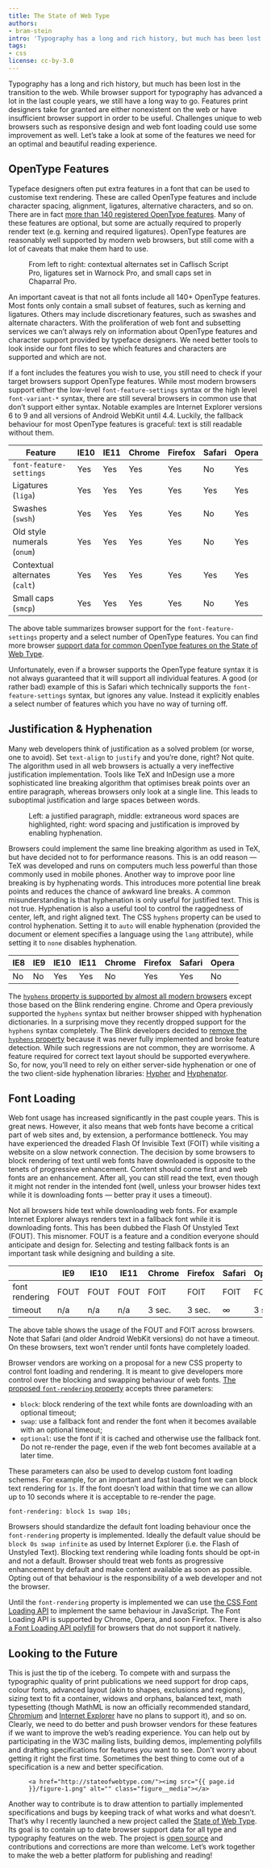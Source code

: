 ```yaml
---
title: The State of Web Type
authors:
- bram-stein
intro: 'Typography has a long and rich history, but much has been lost in the transition to the web. Let’s take a look at some of the features we need for an optimal and beautiful reading experience.'
tags:
- css
license: cc-by-3.0
---
```


Typography has a long and rich history, but much has been lost in the transition to the web. While browser support for typography has advanced a lot in the last couple years, we still have a long way to go. Features print designers take for granted are either nonexistent on the web or have insufficient browser support in order to be useful. Challenges unique to web browsers such as responsive design and web font loading could use some improvement as well. Let’s take a look at some of the features we need for an optimal and beautiful reading experience.

## OpenType Features

Typeface designers often put extra features in a font that can be used to customise text rendering. These are called OpenType features and include character spacing, alignment, ligatures, alternative characters, and so on. There are in fact [more than 140 registered OpenType features](https://www.microsoft.com/typography/otspec/featurelist.htm). Many of these features are optional, but some are actually required to properly render text (e.g. kerning and required ligatures). OpenType features are reasonably well supported by modern web browsers, but still come with a lot of caveats that make them hard to use.

<figure class="figure">
	<img src="{{ page.id }}/figure-2.png" alt="" class="figure__media">
	<figcaption class="figure__caption">From left to right: contextual alternates set in Caflisch Script Pro, ligatures set in Warnock Pro, and small caps set in Chaparral Pro.</figcaption>
</figure>

An important caveat is that not all fonts include all 140+ OpenType features. Most fonts only contain a small subset of features, such as kerning and ligatures. Others may include discretionary features, such as swashes and alternate characters. With the proliferation of web font and subsetting services we can’t always rely on information about OpenType features and character support provided by typeface designers. We need better tools to look inside our font files to see which features and characters are supported and which are not.

If a font includes the features you wish to use, you still need to check if your target browsers support OpenType features. While most modern browsers support either the low-level `font-feature-settings` syntax or the high level `font-variant-*` syntax, there are still several browsers in common use that don’t support either syntax. Notable examples are Internet Explorer versions 6 to 9 and all versions of Android WebKit until 4.4. Luckily, the fallback behaviour for most OpenType features is graceful: text is still readable without them.

| Feature                          | IE10 | IE11 | Chrome | Firefox | Safari | Opera |
|----------------------------------|------|------|--------|---------|--------|-------|
| `font-feature-settings`          | Yes  | Yes  | Yes    | Yes     | No     | Yes   |
| Ligatures (`liga`)               | Yes  | Yes  | Yes    | Yes     | Yes    | Yes   |
| Swashes (`swsh`)                 | Yes  | Yes  | Yes    | Yes     | No     | Yes   |
| Old style numerals (`onum`)      | Yes  | Yes  | Yes    | Yes     | No     | Yes   |
| Contextual alternates (`calt`)   | Yes  | Yes  | Yes    | Yes     | Yes    | Yes   |
| Small caps (`smcp`)              | Yes  | Yes  | Yes    | Yes     | No     | Yes   |

The above table summarizes browser support for the `font-feature-settings` property and a select number of OpenType features. You can find more browser [support data for common OpenType features on the State of Web Type](http://stateofwebtype.com/#opentype%20features).

Unfortunately, even if a browser supports the OpenType feature syntax it is not always guaranteed that it will support all individual features. A good (or rather bad) example of this is Safari which technically supports the `font-feature-settings` syntax, but ignores any value. Instead it explicitly enables a select number of features which you have no way of turning off.

## Justification & Hyphenation

Many web developers think of justification as a solved problem (or worse, one to avoid). Set `text-align` to `justify` and you’re done, right? Not quite. The algorithm used in all web browsers is actually a very ineffective justification implementation. Tools like TeX and InDesign use a more sophisticated line breaking algorithm that optimises break points over an entire paragraph, whereas browsers only look at a single line. This leads to suboptimal justification and large spaces between words.

<figure class="figure">
	<img src="{{ page.id }}/figure-3.png" alt="" class="figure__media">
	<figcaption class="figure__caption">Left: a justified paragraph, middle: extraneous word spaces are highlighted, right: word spacing and justification is improved by enabling hyphenation.</figcaption>
</figure>

Browsers could implement the same line breaking algorithm as used in TeX, but have decided not to for performance reasons. This is an odd reason — TeX was developed and runs on computers much less powerful than those commonly used in mobile phones. Another way to improve poor line breaking is by hyphenating words. This introduces more potential line break points and reduces the chance of awkward line breaks. A common misunderstanding is that hyphenation is only useful for justified text. This is not true. Hyphenation is also a useful tool to control the raggedness of center, left, and right aligned text. The CSS `hyphens` property can be used to control hyphenation. Setting it to `auto` will enable hyphenation (provided the document or element specifies a language using the `lang` attribute), while setting it to `none` disables hyphenation.

| IE8 | IE9 | IE10 | IE11 | Chrome | Firefox | Safari | Opera |
|-----|-----|------|------|--------|---------|--------|-------|
| No  | No  | Yes  | Yes  | No     | Yes     | Yes    | No    |

The [`hyphens` property is supported by almost all modern browsers](http://stateofwebtype.com/#hyphens) except those based on the Blink rendering engine. Chrome and Opera previously supported the `hyphens` syntax but neither browser shipped with hyphenation dictionaries. In a surprising move they recently dropped support for the `hyphens` syntax completely. The Blink developers decided to [remove the `hyphens` property](https://groups.google.com/a/chromium.org/d/topic/blink-dev/STiDJjDwVF8/discussion) because it was never fully implemented and broke feature detection. While such regressions are not common, they are worrisome. A feature required for correct text layout should be supported everywhere. So, for now, you’ll need to rely on either server-side hyphenation or one of the two client-side hyphenation libraries: [Hypher](https://github.com/bramstein/hypher) and [Hyphenator](https://code.google.com/p/hyphenator/).

## Font Loading

Web font usage has increased significantly in the past couple years. This is great news. However, it also means that web fonts have become a critical part of web sites and, by extension, a performance bottleneck. You may have experienced the dreaded Flash Of Invisible Text (FOIT) while visiting a website on a slow network connection. The decision by some browsers to block rendering of text until web fonts have downloaded is opposite to the tenets of progressive enhancement. Content should come first and web fonts are an enhancement. After all, you can still read the text, even though it might not render in the intended font (well, unless your browser hides text while it is downloading fonts — better pray it uses a timeout).

Not all browsers hide text while downloading web fonts. For example Internet Explorer always renders text in a fallback font while it is downloading fonts. This has been dubbed the Flash Of Unstyled Text (FOUT). This misnomer. FOUT is a feature and a condition everyone should anticipate and design for. Selecting and testing fallback fonts is an important task while designing and building a site.

|                | IE9  | IE10 | IE11 | Chrome | Firefox | Safari | Opera |
|----------------|------|------|------|--------|---------|--------|-------|
| font rendering | FOUT | FOUT | FOUT | FOIT   | FOIT    | FOIT   | FOIT  |
| timeout        | n/a  | n/a  | n/a  | 3 sec. | 3 sec.  | ∞      | 3 sec.|

The above table shows the usage of the FOUT and FOIT across browsers. Note that Safari (and older Android WebKit versions) do not have a timeout. On these browsers, text won’t render until fonts have completely loaded.

Browser vendors are working on a proposal for a new CSS property to control font loading and rendering. It is meant to give developers more control over the blocking and swapping behaviour of web fonts. [The proposed `font-rendering` property](https://github.com/KenjiBaheux/css-font-rendering) accepts three parameters:

* `block`: block rendering of the text while fonts are downloading with an optional timeout;
* `swap`: use a fallback font and render the font when it becomes available with an optional timeout;
* `optional`: use the font if it is cached and otherwise use the fallback font. Do not re-render the page, even if the web font becomes available at a later time.

These parameters can also be used to develop custom font loading schemes. For example, for an important and fast loading font we can block text rendering for `1s`. If the font doesn’t load within that time we can allow up to 10 seconds where it is acceptable to re-render the page.

	font-rendering: block 1s swap 10s;

Browsers should standardize the default font loading behaviour once the `font-rendering` property is implemented. Ideally the default value should be `block 0s swap infinite` as used by Internet Explorer (i.e. the Flash of Unstyled Text). Blocking text rendering while loading fonts should be opt-in and not a default. Browser should treat web fonts as progressive enhancement by default and make content available as soon as possible. Opting out of that behaviour is the responsibility of a web developer and not the browser.

Until the `font-rendering` property is implemented we can use [the CSS Font Loading API](https://dev.opera.com/articles/better-font-face/) to implement the same behaviour in JavaScript. The Font Loading API is supported by Chrome, Opera, and soon Firefox. There is also [a Font Loading API polyfill](https://github.com/bramstein/fontloader) for browsers that do not support it natively.

## Looking to the Future

This is just the tip of the iceberg. To compete with and surpass the typographic quality of print publications we need support for drop caps, colour fonts, advanced layout (akin to shapes, exclusions and regions), sizing text to fit a container, widows and orphans, balanced text, math typesetting (though MathML is now an officially recommended standard, [Chromium](https://www.chromestatus.com/features/5240822173794304) and [Internet Explorer](https://status.modern.ie/mathml) have no plans to support it), and so on. Clearly, we need to do better and push browser vendors for these features if we want to improve the web’s reading experience. You can help out by participating in the W3C mailing lists, building demos, implementing polyfills and drafting specifications for features _you_ want to see. Don’t worry about getting it right the first time. Sometimes the best thing to come out of a specification is a new and better specification.

<figure class="figure">

	<a href="http://stateofwebtype.com/"><img src="{{ page.id }}/figure-1.png" alt="" class="figure__media"></a>
</figure>

Another way to contribute is to draw attention to partially implemented specifications and bugs by keeping track of what works and what doesn’t. That’s why I recently launched a new project called the [State of Web Type](http://stateofwebtype.com/). Its goal is to contain up to date browser support data for all type and typography features on the web. The project is [open source](https://github.com/bramstein/stateofwebtype) and contributions and corrections are more than welcome. Let’s work together to make the web a better platform for publishing and reading!
